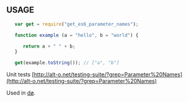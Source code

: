 ## USAGE

```js
   var get = require("get_es6_parameter_names");

   function example (a = "hello", b = "world") {

      return a + " " + b;
   }

   get(example.toString()); // ["a", "b"]

```

Unit tests [http://alt-o.net/testing-suite/?grep=Parameter%20Names](http://alt-o.net/testing-suite/?grep=Parameter%20Names)

Used in [dø](https://www.npmjs.com/package/op_do).
